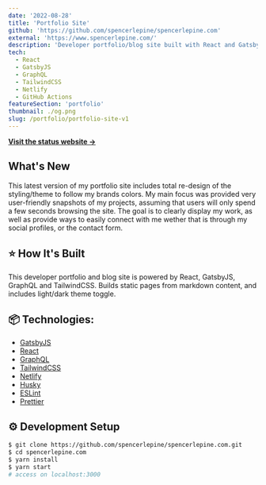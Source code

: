 ```yaml
---
date: '2022-08-28'
title: 'Portfolio Site'
github: 'https://github.com/spencerlepine/spencerlepine.com'
external: 'https://www.spencerlepine.com/'
description: 'Developer portfolio/blog site built with React and Gatsby, styled with TailwindCSS, and deployed to Netlify.'
tech:
  - React
  - GatsbyJS
  - GraphQL
  - TailwindCSS
  - Netlify
  - GitHub Actions
featureSection: 'portfolio'
thumbnail: ./og.png
slug: /portfolio/portfolio-site-v1
---
```


[**Visit the status website →**](https://spencerlepine.github.io/portfolio-site-uptime)

## What's New
This latest version of my portfolio site includes total re-design of the styling/theme to follow my brands colors. My main focus was provided very user-friendly snapshots of my projects, assuming that users will only spend a few seconds browsing the site. The goal is to clearly display my work, as well as provide ways to easily connect with me wether that is through my social profiles, or the contact form.

## ⭐ How It's Built
This developer portfolio and blog site is powered by React, GatsbyJS, GraphQL and TailwindCSS. Builds static pages from markdown content, and includes light/dark theme toggle.

## 📦 Technologies:

- [GatsbyJS](https://www.gatsbyjs.com/)
- [React](https://reactjs.org/)
- [GraphQL](https://graphql.org/)
- [TailwindCSS](https://tailwindcss.com/)
- [Netlify](https://www.netlify.com/)
- [Husky](https://typicode.github.io/husky/)
- [ESLint](https://eslint.org/)
- [Prettier](https://prettier.io/)

## ⚙️ Development Setup
```sh
$ git clone https://github.com/spencerlepine/spencerlepine.com.git
$ cd spencerlepine.com
$ yarn install
$ yarn start
# access on localhost:3000
```
